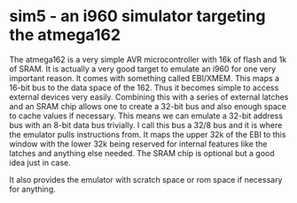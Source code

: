 # sim5 - an i960 simulator targeting the atmega162

The atmega162 is a very simple AVR microcontroller with 16k of flash and 1k
of SRAM. It is actually a very good target to emulate an i960 for one
very important reason. It comes with something called EBI/XMEM. This maps a
16-bit bus to the data space of the 162. Thus it becomes simple to access
external devices very easily. Combining this with a series of external latches
and an SRAM chip allows one to create a 32-bit bus and also enough space to
cache values if necessary. This means we can emulate a 32-bit address bus with
an 8-bit data bus trivially. I call this bus a 32/8 bus and it is where the
emulator pulls instructions from. It maps the upper 32k of the EBI to this
window with the lower 32k being reserved for internal features like the latches
and anything else needed. The SRAM chip is optional but a good idea just in
case. 

It also provides the emulator with scratch space or rom space if necessary for
anything.

